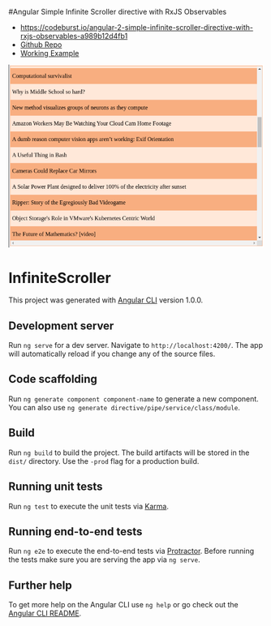 #Angular Simple Infinite Scroller directive with RxJS Observables

* https://codeburst.io/angular-2-simple-infinite-scroller-directive-with-rxjs-observables-a989b12d4fb1
* [Github Repo](https://github.com/ashwin-sureshkumar/angular-infinite-scroller)
* [Working Example](https://ashwin-sureshkumar.github.io/angular-infinite-scroller)

![screenshot](screenshot.png)

# InfiniteScroller

This project was generated with [Angular CLI](https://github.com/angular/angular-cli) version 1.0.0.

## Development server

Run `ng serve` for a dev server. Navigate to `http://localhost:4200/`. The app will automatically reload if you change any of the source files.

## Code scaffolding

Run `ng generate component component-name` to generate a new component. You can also use `ng generate directive/pipe/service/class/module`.

## Build

Run `ng build` to build the project. The build artifacts will be stored in the `dist/` directory. Use the `-prod` flag for a production build.

## Running unit tests

Run `ng test` to execute the unit tests via [Karma](https://karma-runner.github.io).

## Running end-to-end tests

Run `ng e2e` to execute the end-to-end tests via [Protractor](http://www.protractortest.org/).
Before running the tests make sure you are serving the app via `ng serve`.

## Further help

To get more help on the Angular CLI use `ng help` or go check out the [Angular CLI README](https://github.com/angular/angular-cli/blob/master/README.md).
